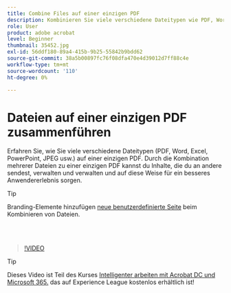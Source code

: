 ```yaml
---
title: Combine Files auf einer einzigen PDF
description: Kombinieren Sie viele verschiedene Dateitypen wie PDF, Word, Excel, PowerPoint oder JPEG zu einer einzigen PDF
role: User
product: adobe acrobat
level: Beginner
thumbnail: 35452.jpg
exl-id: 56ddf180-89a4-415b-9b25-55842b9bdd62
source-git-commit: 38a5b00897fc76f08dfa470e4d39012d7ff88c4e
workflow-type: tm+mt
source-wordcount: '110'
ht-degree: 0%

---
```


# Dateien auf einer einzigen PDF zusammenführen

Erfahren Sie, wie Sie viele verschiedene Dateitypen (PDF, Word, Excel, PowerPoint, JPEG usw.) auf einer einzigen PDF. Durch die Kombination mehrerer Dateien zu einer einzigen PDF kannst du Inhalte, die du an andere sendest, verwalten und verwalten und auf diese Weise für ein besseres Anwendererlebnis sorgen.

>[!TIP]
>
>Branding-Elemente hinzufügen [neue benutzerdefinierte Seite](add-custom-page.md) beim Kombinieren von Dateien.

<br> 

>[!VIDEO](https://video.tv.adobe.com/v/35452?hidetitle=true)

>[!TIP]
>
>Dieses Video ist Teil des Kurses [Intelligenter arbeiten mit Acrobat DC und Microsoft 365.](https://experienceleague.adobe.com/?recommended=Acrobat-U-1-2021.microsoft365) das auf Experience League kostenlos erhältlich ist!
